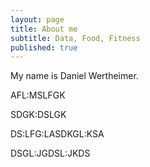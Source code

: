 ```yaml
---
layout: page
title: About me
subtitle: Data, Food, Fitness 
published: true
---
```


My name is Daniel Wertheimer.

AFL:MSLFGK

SDGK:DSLGK



DS:LFG:LASDKGL:KSA




DSGL:JGDSL:JKDS

